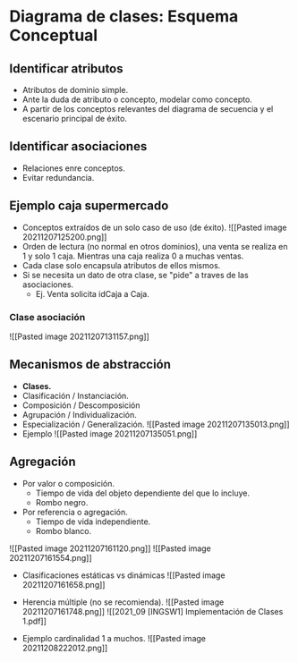 # Diagrama de clases: Esquema Conceptual

## Identificar atributos
- Atributos de dominio simple.
- Ante la duda de atributo o concepto, modelar como concepto.
- A partir de los conceptos relevantes del diagrama de secuencia y el escenario principal de éxito.

## Identificar asociaciones
- Relaciones enre conceptos.
- Evitar redundancia.

## Ejemplo caja supermercado
- Conceptos extraídos de un solo caso de uso (de éxito).
![[Pasted image 20211207125200.png]]
- Orden de lectura (no normal en otros dominios), una venta se realiza en 1 y solo 1 caja. Mientras una caja realiza 0 a muchas ventas. 
- Cada clase solo encapsula atributos de ellos mismos.
- Si se necesita un dato de otra clase, se "pide" a traves de las asociaciones.
	- Ej. Venta solicita idCaja a Caja.

### Clase asociación
![[Pasted image 20211207131157.png]]	
## Mecanismos de abstracción
- **Clases.**
- Clasificación / Instanciación.
- Composición / Descomposición
- Agrupación / Individualización.
- Especialización / Generalización.
![[Pasted image 20211207135013.png]]
- Ejemplo ![[Pasted image 20211207135051.png]]

## Agregación
- Por valor o composición.
	- Tiempo de vida del objeto dependiente del que lo incluye.
	- Rombo negro.
- Por referencia o agregación.
	- Tiempo de vida independiente.
	- Rombo blanco.

![[Pasted image 20211207161120.png]]
![[Pasted image 20211207161554.png]]
- Clasificaciones estáticas vs dinámicas ![[Pasted image 20211207161658.png]]
- Herencia múltiple (no se recomienda). ![[Pasted image 20211207161748.png]]
![[2021_09 [INGSW1] Implementación de Clases 1.pdf]]

- Ejemplo cardinalidad 1 a muchos. ![[Pasted image 20211208222012.png]]